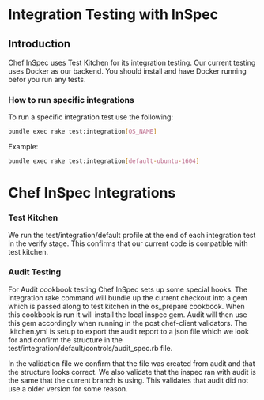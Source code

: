 # Integration Testing with InSpec

## Introduction

Chef InSpec uses Test Kitchen for its integration testing. Our current testing uses Docker as our backend. You should install and have Docker running befor you run any tests.

### How to run specific integrations

To run a specific integration test use the following:

```bash
bundle exec rake test:integration[OS_NAME]
```

Example:
```bash
bundle exec rake test:integration[default-ubuntu-1604]
```

# Chef InSpec Integrations

### Test Kitchen

We run the test/integration/default profile at the end of each integration test in the verify stage. This confirms that our current code is compatible with test kitchen.

### Audit Testing

For Audit cookbook testing Chef InSpec sets up some special hooks. The integration rake command will bundle up the current checkout into a gem which is passed along to test kitchen in the os_prepare cookbook. When this cookbook is run it will install the local inspec gem. Audit will then use this gem accordingly when running in the post chef-client validators. The .kitchen.yml is setup to export the audit report to a json file which we look for and confirm the structure in the test/integration/default/controls/audit_spec.rb file.

In the validation file we confirm that the file was created from audit and that the structure looks correct. We also validate that the inspec ran with audit is the same that the current branch is using. This validates that audit did not use a older version for some reason.
